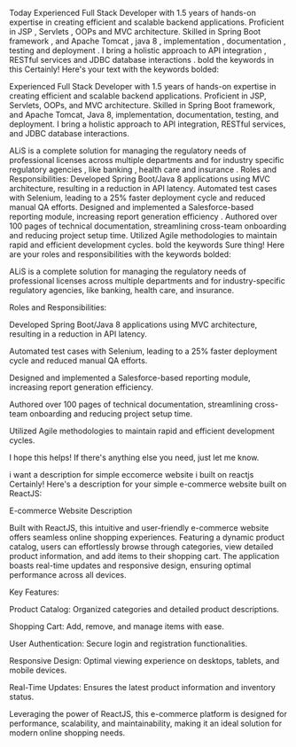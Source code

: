 Today
Experienced Full Stack Developer with 1.5 years of hands-on expertise in creating efficient and scalable backend applications. Proficient in JSP , Servlets , OOPs and MVC architecture. Skilled in Spring Boot framework , and Apache Tomcat , java 8 , implementation , documentation , testing and deployment . I bring a holistic approach to API integration , RESTful services and JDBC database interactions . bold the keywords in this
Certainly! Here's your text with the keywords bolded:

Experienced Full Stack Developer with 1.5 years of hands-on expertise in creating efficient and scalable backend applications. Proficient in JSP, Servlets, OOPs, and MVC architecture. Skilled in Spring Boot framework, and Apache Tomcat, Java 8, implementation, documentation, testing, and deployment. I bring a holistic approach to API integration, RESTful services, and JDBC database interactions.

ALiS is a complete solution for managing the regulatory needs of professional licenses across multiple departments and for industry specific regulatory agencies , like banking , health care and insurance . Roles and Responsibilities: Developed Spring Boot/Java 8 applications using MVC architecture, resulting in a reduction in API latency. Automated test cases with Selenium, leading to a 25% faster deployment cycle and reduced manual QA efforts. Designed and implemented a Salesforce-based reporting module, increasing report generation efficiency . Authored over 100 pages of technical documentation, streamlining cross-team onboarding and reducing project setup time. Utilized Agile methodologies to maintain rapid and efficient development cycles. bold the keywords
Sure thing! Here are your roles and responsibilities with the keywords bolded:

ALiS is a complete solution for managing the regulatory needs of professional licenses across multiple departments and for industry-specific regulatory agencies, like banking, health care, and insurance.

Roles and Responsibilities:

Developed Spring Boot/Java 8 applications using MVC architecture, resulting in a reduction in API latency.

Automated test cases with Selenium, leading to a 25% faster deployment cycle and reduced manual QA efforts.

Designed and implemented a Salesforce-based reporting module, increasing report generation efficiency.

Authored over 100 pages of technical documentation, streamlining cross-team onboarding and reducing project setup time.

Utilized Agile methodologies to maintain rapid and efficient development cycles.

I hope this helps! If there's anything else you need, just let me know.

i want a description for simple eccomerce website i built on reactjs
Certainly! Here's a description for your simple e-commerce website built on ReactJS:

E-commerce Website Description

Built with ReactJS, this intuitive and user-friendly e-commerce website offers seamless online shopping experiences. Featuring a dynamic product catalog, users can effortlessly browse through categories, view detailed product information, and add items to their shopping cart. The application boasts real-time updates and responsive design, ensuring optimal performance across all devices.

Key Features:

Product Catalog: Organized categories and detailed product descriptions.

Shopping Cart: Add, remove, and manage items with ease.

User Authentication: Secure login and registration functionalities.

Responsive Design: Optimal viewing experience on desktops, tablets, and mobile devices.

Real-Time Updates: Ensures the latest product information and inventory status.

Leveraging the power of ReactJS, this e-commerce platform is designed for performance, scalability, and maintainability, making it an ideal solution for modern online shopping needs.
